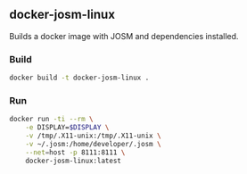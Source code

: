 docker-josm-linux
-----------------
Builds a docker image with JOSM and dependencies installed.

### Build

```sh
docker build -t docker-josm-linux .
```

### Run

```sh
docker run -ti --rm \
    -e DISPLAY=$DISPLAY \
    -v /tmp/.X11-unix:/tmp/.X11-unix \
    -v ~/.josm:/home/developer/.josm \
    --net=host -p 8111:8111 \
    docker-josm-linux:latest
```
